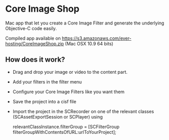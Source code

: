 Core Image Shop
===============

Mac app that let you create a Core Image Filter and generate the underlying Objective-C code easily.

Compiled app available on https://s3.amazonaws.com/ever-hosting/CoreImageShop.zip (Mac OSX 10.9 64 bits)

How does it work?
-----------------

- Drag and drop your image or video to the content part.
- Add your filters in the filter menu
- Configure your Core Image Filters like you want them
- Save the project into a cisf file
- Import the project in the SCRecorder on one of the relevant classes (SCAssetExportSession or SCPlayer) using

  relevantClassInstance.filterGroup = [SCFilterGroup filterGroupWithContentsOfURL:urlToYourProject];

